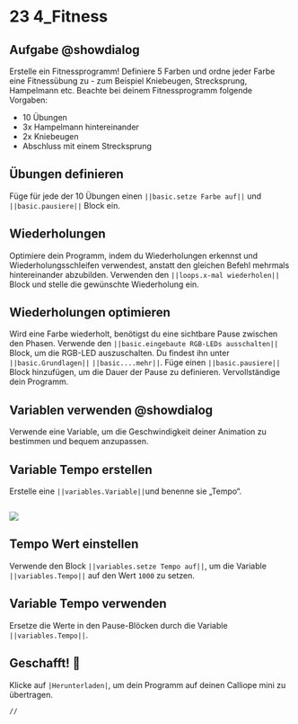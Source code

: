 # 23 4_Fitness


## Aufgabe @showdialog
Erstelle ein Fitnessprogramm! Definiere 5 Farben und ordne jeder Farbe eine Fitnessübung zu - zum Beispiel Kniebeugen, Strecksprung, Hampelmann etc.
Beachte bei deinem Fitnessprogramm folgende Vorgaben:
- 10 Übungen
- 3x Hampelmann hintereinander
- 2x Kniebeugen
- Abschluss mit einem Strecksprung

## Übungen definieren
Füge für jede der 10 Übungen einen ``||basic.setze Farbe auf||`` und ``||basic.pausiere||`` Block ein.

## Wiederholungen
Optimiere dein Programm, indem du Wiederholungen erkennst und Wiederholungsschleifen verwendest, anstatt den gleichen Befehl mehrmals hintereinander abzubilden.
Verwenden den ``||loops.x-mal wiederholen||`` Block und stelle die gewünschte Wiederholung ein.

## Wiederholungen optimieren
Wird eine Farbe wiederholt, benötigst du eine sichtbare Pause zwischen den Phasen.
Verwende den ``||basic.eingebaute RGB-LEDs ausschalten||`` Block, um die RGB-LED auszuschalten.
Du findest ihn unter ``||basic.Grundlagen||`` ``||basic....mehr||``.
Füge einen ``||basic.pausiere||`` Block hinzufügen, um die Dauer der Pause zu definieren.
Vervollständige dein Programm.

## Variablen verwenden @showdialog
Verwende eine Variable, um die Geschwindigkeit deiner Animation zu bestimmen und bequem anzupassen.


## Variable Tempo erstellen
Erstelle eine ``||variables.Variable||``und benenne sie „Tempo“.

```
```
![](https://calliope.cc/tutorials/variable_neu.png)

## Tempo Wert einstellen
Verwende den Block ``||variables.setze Tempo auf||``, um die Variable ``||variables.Tempo||`` auf den Wert `1000` zu setzen.

## Variable Tempo verwenden
Ersetze die Werte in den Pause-Blöcken durch die Variable ``||variables.Tempo||``.

## Geschafft! 🎉
Klicke auf ``|Herunterladen|``, um dein Programm auf deinen Calliope mini zu übertragen.

```template
//
```



















